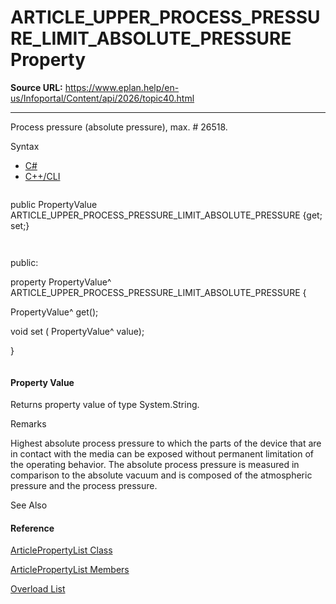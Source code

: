# ARTICLE_UPPER_PROCESS_PRESSURE_LIMIT_ABSOLUTE_PRESSURE Property

**Source URL:** https://www.eplan.help/en-us/Infoportal/Content/api/2026/topic40.html

---

Process pressure (absolute pressure), max. # 26518.

Syntax

- [C#](#i-syntax-CS)
- [C++/CLI](#i-syntax-CPP2005)

```
```
public PropertyValue ARTICLE_UPPER_PROCESS_PRESSURE_LIMIT_ABSOLUTE_PRESSURE {get; set;}
```
```

```
```
public:
property PropertyValue^ ARTICLE_UPPER_PROCESS_PRESSURE_LIMIT_ABSOLUTE_PRESSURE {
   PropertyValue^ get();
   void set (    PropertyValue^ value);
}
```
```

#### Property Value

Returns property value of type System.String.

Remarks

Highest absolute process pressure to which the parts of the device that are in contact with the media can be exposed without permanent limitation of the operating behavior. The absolute process pressure is measured in comparison to the absolute vacuum and is composed of the atmospheric pressure and the process pressure.



See Also

#### Reference

[ArticlePropertyList Class](Eplan.EplApi.DataModelu~Eplan.EplApi.DataModel.ArticlePropertyList.html)
  
[ArticlePropertyList Members](Eplan.EplApi.DataModelu~Eplan.EplApi.DataModel.ArticlePropertyList_members.html)
  
[Overload List](topic1755.html)